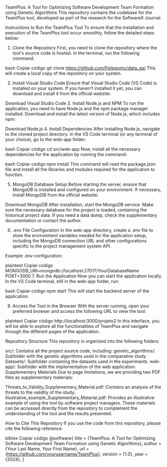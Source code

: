 TeamPlus: A Tool for Optimizing Software Development Team Formation using Genetic Algorithms
This repository contains the codebase for the TeamPlus tool, developed as part of the research for the SoftwareX Journal.

Instructions to Run the TeamPlus Tool
To ensure that the installation and execution of the TeamPlus tool occur smoothly, follow the detailed steps below:

1. Clone the Repository
First, you need to clone the repository where the tool's source code is hosted. In the terminal, run the following command:

bash
Copiar código
git clone https://github.com/Felipeomc/data_ga/
This will create a local copy of the repository on your system.

2. Install Visual Studio Code
Ensure that Visual Studio Code (VS Code) is installed on your system. If you haven't installed it yet, you can download and install it from the official website:

Download Visual Studio Code
3. Install Node.js and NPM
To run the application, you need to have Node.js and the npm package manager installed. Download and install the latest version of Node.js, which includes npm:

Download Node.js
4. Install Dependencies
After installing Node.js, navigate to the cloned project directory. In the VS Code terminal (or any terminal of your choice), go to the web-app folder:

bash
Copiar código
cd src/web-app
Now, install all the necessary dependencies for the application by running the command:

bash
Copiar código
npm install
This command will read the package.json file and install all the libraries and modules required for the application to function.

5. MongoDB Database Setup
Before starting the server, ensure that MongoDB is installed and configured on your environment. If necessary, install MongoDB from the official website:

Download MongoDB
After installation, start the MongoDB service. Make sure the necessary database for the project is loaded, containing the historical project data. If you need a data dump, check the supplementary documentation or contact the author.

6. .env File Configuration
In the web-app directory, create a .env file to store the environment variables needed for the application setup, including the MongoDB connection URL and other configurations specific to the project management system API.

Example .env configuration:

plaintext
Copiar código
MONGODB_URI=mongodb://localhost:27017/YourDatabaseName
PORT=3000
7. Run the Application
Now you can start the application locally. In the VS Code terminal, still in the web-app folder, run:

bash
Copiar código
npm start
This will start the backend server of the application.

8. Access the Tool in the Browser
With the server running, open your preferred browser and access the following URL to view the tool:

plaintext
Copiar código
http://localhost:3000/projeto2
In this interface, you will be able to explore all the functionalities of TeamPlus and navigate through the different pages of the application.

Repository Structure
This repository is organized into the following folders:

src/: Contains all the project source code, including:
genetic_algorithms/: Subfolder with the genetic algorithms used in the comparative study.
Datasets/: Subfolder containing the datasets used in the experiments.
web-app/: Subfolder with the implementation of the web application.
Supplementary Materials
Due to page limitations, we are providing two PDF files as supplementary materials:

Threats_to_Validity_Supplementary_Material.pdf: Contains an analysis of the threats to the validity of the study.
Illustrative_example_Supplementary_Material.pdf: Provides an illustrative example of using the tool by software project managers.
These materials can be accessed directly from the repository to complement the understanding of the tool and the results presented.

How to Cite This Repository
If you use the code from this repository, please cite the following reference:

bibtex
Copiar código
@software{
  title = {TeamPlus: A Tool for Optimizing Software Development Team Formation using Genetic Algorithms},
  author = {Your Last Name, Your First Name},
  url = {https://github.com/yourusername/TeamPlus},
  version = {1.0},
  year = {2024},
}
